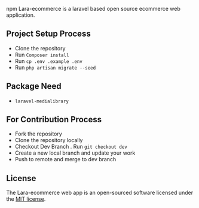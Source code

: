 npm 
Lara-ecommerce is a laravel based open source ecommerce web application.


## Project Setup Process

- Clone the repository
- Run `Composer install`
- Run `cp .env .example .env`
- Run `php artisan migrate --seed`

## Package Need
- `laravel-medialibrary`


## For Contribution Process

- Fork the repository
- Clone the repository locally
- Checkout Dev Branch . Run `git checkout dev`
- Create a new local branch and update your work
- Push to remote and merge to dev branch

## License

The Lara-ecommerce web app is an open-sourced software licensed under the [MIT license](https://opensource.org/licenses/MIT).
